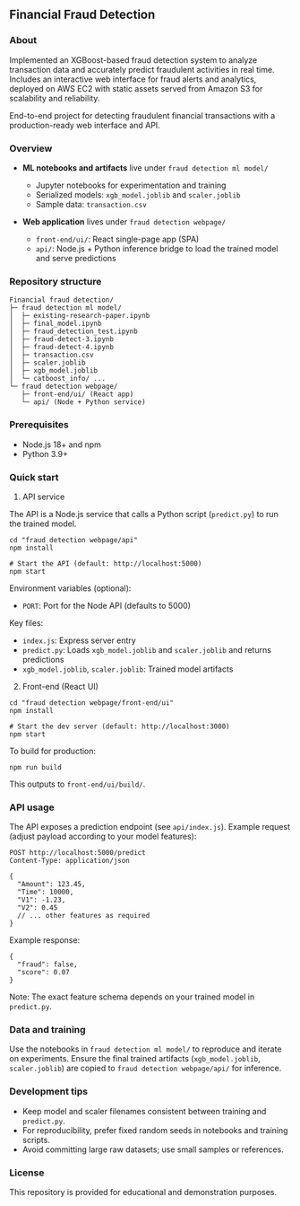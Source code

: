 ## Financial Fraud Detection

### About
Implemented an XGBoost-based fraud detection system to analyze transaction data and accurately predict fraudulent activities in real time. Includes an interactive web interface for fraud alerts and analytics, deployed on AWS EC2 with static assets served from Amazon S3 for scalability and reliability.

End-to-end project for detecting fraudulent financial transactions with a production-ready web interface and API.

### Overview

- **ML notebooks and artifacts** live under `fraud detection ml model/`
  - Jupyter notebooks for experimentation and training
  - Serialized models: `xgb_model.joblib` and `scaler.joblib`
  - Sample data: `transaction.csv`

- **Web application** lives under `fraud detection webpage/`
  - `front-end/ui/`: React single-page app (SPA)
  - `api/`: Node.js + Python inference bridge to load the trained model and serve predictions

### Repository structure

```
Financial fraud detection/
├─ fraud detection ml model/
│  ├─ existing-research-paper.ipynb
│  ├─ final_model.ipynb
│  ├─ fraud_detection_test.ipynb
│  ├─ fraud-detect-3.ipynb
│  ├─ fraud-detect-4.ipynb
│  ├─ transaction.csv
│  ├─ scaler.joblib
│  ├─ xgb_model.joblib
│  └─ catboost_info/ ...
└─ fraud detection webpage/
   ├─ front-end/ui/ (React app)
   └─ api/ (Node + Python service)
```

### Prerequisites

- Node.js 18+ and npm
- Python 3.9+

### Quick start

1) API service

The API is a Node.js service that calls a Python script (`predict.py`) to run the trained model.

```
cd "fraud detection webpage/api"
npm install

# Start the API (default: http://localhost:5000)
npm start
```

Environment variables (optional):

- `PORT`: Port for the Node API (defaults to 5000)

Key files:

- `index.js`: Express server entry
- `predict.py`: Loads `xgb_model.joblib` and `scaler.joblib` and returns predictions
- `xgb_model.joblib`, `scaler.joblib`: Trained model artifacts

2) Front-end (React UI)

```
cd "fraud detection webpage/front-end/ui"
npm install

# Start the dev server (default: http://localhost:3000)
npm start
```

To build for production:

```
npm run build
```

This outputs to `front-end/ui/build/`.

### API usage

The API exposes a prediction endpoint (see `api/index.js`). Example request (adjust payload according to your model features):

```
POST http://localhost:5000/predict
Content-Type: application/json

{
  "Amount": 123.45,
  "Time": 10000,
  "V1": -1.23,
  "V2": 0.45
  // ... other features as required
}
```

Example response:

```
{
  "fraud": false,
  "score": 0.07
}
```

Note: The exact feature schema depends on your trained model in `predict.py`.

### Data and training

Use the notebooks in `fraud detection ml model/` to reproduce and iterate on experiments. Ensure the final trained artifacts (`xgb_model.joblib`, `scaler.joblib`) are copied to `fraud detection webpage/api/` for inference.

### Development tips

- Keep model and scaler filenames consistent between training and `predict.py`.
- For reproducibility, prefer fixed random seeds in notebooks and training scripts.
- Avoid committing large raw datasets; use small samples or references.

### License

This repository is provided for educational and demonstration purposes.


